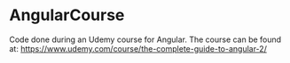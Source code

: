 # AngularCourse

Code done during an Udemy course for Angular. The course can be found at: https://www.udemy.com/course/the-complete-guide-to-angular-2/
